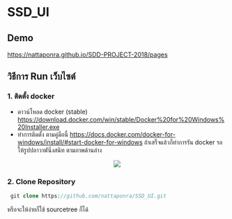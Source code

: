 # SSD_UI
## Demo
https://nattaponra.github.io/SDD-PROJECT-2018/pages
## วิธีการ Run เว็บไซต์
### 1. ติดตั้ง docker 
- ดาวน์โหลด docker (stable) https://download.docker.com/win/stable/Docker%20for%20Windows%20Installer.exe
- ทำการติดตั้ง ตามคู่มือนี้ https://docs.docker.com/docker-for-windows/install/#start-docker-for-windows
ถ้าเสร็จแล้วก็ทำการรัน docker รอให้รูปปลาวาฬนิ่งสนิท ตามภาพด้านล่าง
<p align="center"><img src="https://docs.docker.com/docker-for-windows/images/whale-icon-systray.png"></p>

### 2. Clone Repository 
```php
 git clone https://github.com/nattaponra/SSD_UI.git
```
หรือจะให้ง่ายก็ใช้ sourcetree ก็ได้

 

